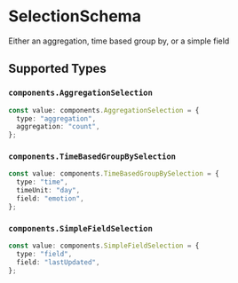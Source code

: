 # SelectionSchema

Either an aggregation, time based group by, or a simple field


## Supported Types

### `components.AggregationSelection`

```typescript
const value: components.AggregationSelection = {
  type: "aggregation",
  aggregation: "count",
};
```

### `components.TimeBasedGroupBySelection`

```typescript
const value: components.TimeBasedGroupBySelection = {
  type: "time",
  timeUnit: "day",
  field: "emotion",
};
```

### `components.SimpleFieldSelection`

```typescript
const value: components.SimpleFieldSelection = {
  type: "field",
  field: "lastUpdated",
};
```

